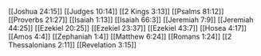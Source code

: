 [[Joshua 24:15]]
[[Judges 10:14]]
[[2 Kings 3:13]]
[[Psalms 81:12]]
[[Proverbs 21:27]]
[[Isaiah 1:13]]
[[Isaiah 66:3]]
[[Jeremiah 7:9]]
[[Jeremiah 44:25]]
[[Ezekiel 20:25]]
[[Ezekiel 23:37]]
[[Ezekiel 43:7]]
[[Hosea 4:17]]
[[Amos 4:4]]
[[Zephaniah 1:4]]
[[Matthew 6:24]]
[[Romans 1:24]]
[[2 Thessalonians 2:11]]
[[Revelation 3:15]]
